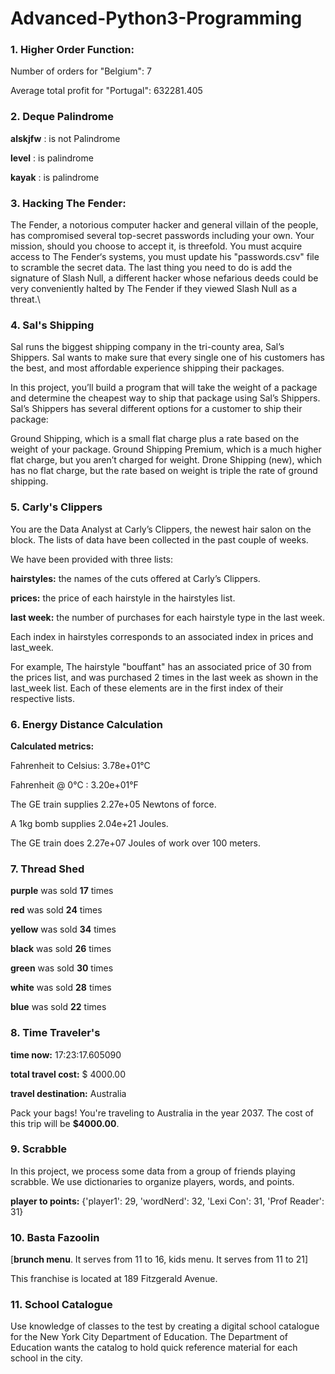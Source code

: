 # Advanced-Python3-Programming
### 1. Higher Order Function:
Number of orders for "Belgium": 7

Average total profit for "Portugal": 632281.405     

### 2. Deque Palindrome
**alskjfw** : is not Palindrome
   
**level**    : is palindrome

**kayak**    : is palindrome

### 3. Hacking The Fender:
The Fender, a notorious computer hacker and general villain of the people, has compromised several top-secret passwords including your own. Your mission, should you choose to accept it, is threefold. You must acquire access to The Fender‘s systems, you must update his "passwords.csv" file to scramble the secret data. The last thing you need to do is add the signature of Slash Null, a different hacker whose nefarious deeds could be very conveniently halted by The Fender if they viewed Slash Null as a threat.\

### 4. Sal's Shipping
Sal runs the biggest shipping company in the tri-county area, Sal’s Shippers. Sal wants to make sure that every single one of his customers has the best, and most affordable experience shipping their packages.

In this project, you’ll build a program that will take the weight of a package and determine the cheapest way to ship that package using Sal’s Shippers.
Sal’s Shippers has several different options for a customer to ship their package:

Ground Shipping, which is a small flat charge plus a rate based on the weight of your package.
Ground Shipping Premium, which is a much higher flat charge, but you aren’t charged for weight.
Drone Shipping (new), which has no flat charge, but the rate based on weight is triple the rate of ground shipping.

### 5. Carly's Clippers
You are the Data Analyst at Carly’s Clippers, the newest hair salon on the block. The lists of data have been collected in the past couple of weeks. 

We have been provided with three lists:

**hairstyles:** the names of the cuts offered at Carly’s Clippers.

**prices:** the price of each hairstyle in the hairstyles list.

**last week:** the number of purchases for each hairstyle type in the last week.

Each index in hairstyles corresponds to an associated index in prices and last_week.

For example, The hairstyle "bouffant" has an associated price of 30 from the prices list, and was purchased 2 times in the last week as shown in the last_week list. Each of these elements are in the first index of their respective lists.

### 6. Energy Distance Calculation
**Calculated metrics:** 

Fahrenheit to Celsius: 3.78e+01°C 

Fahrenheit @ 0°C : 3.20e+01°F

The GE train supplies 2.27e+05 Newtons of force.

A 1kg bomb supplies 2.04e+21 Joules.

The GE train does 2.27e+07 Joules of work over 100 meters.

### 7. Thread Shed

**purple** was sold **17** times

**red** was sold **24** times

**yellow** was sold **34** times

**black** was sold **26** times

**green** was sold **30** times

**white** was sold **28** times

**blue** was sold **22** times

### 8. Time Traveler's

**time now:** 17:23:17.605090

**total travel cost:** $ 4000.00

**travel destination:** Australia

Pack your bags! You're traveling to Australia in the year 2037. The cost of this trip will be **$4000.00**.

### 9. Scrabble

In this project, we process some data from a group of friends playing scrabble. We use dictionaries to organize players, words, and points.

**player to points:** {'player1': 29, 'wordNerd': 32, 'Lexi Con': 31, 'Prof Reader': 31}

### 10. Basta Fazoolin

[**brunch menu**. It serves from 11 to 16, kids menu. It serves from 11 to 21]

This franchise is located at 189 Fitzgerald Avenue.

### 11. School Catalogue

Use knowledge of classes to the test by creating a digital school catalogue for the New York City Department of Education. The Department of Education wants the catalog to hold quick reference material for each school in the city.
